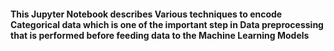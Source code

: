 #### This Jupyter Notebook describes Various techniques to encode Categorical data which is one of the important step in Data preprocessing that is performed before feeding data to the Machine Learning Models
